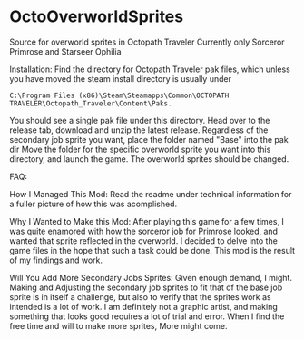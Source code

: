 # OctoOverworldSprites
Source for overworld sprites in Octopath Traveler
Currently only Sorceror Primrose and Starseer Ophilia

Installation:
Find the directory for Octopath Traveler pak files, which unless you have moved the steam install directory is usually under 
```
C:\Program Files (x86)\Steam\Steamapps\Common\OCTOPATH TRAVELER\Octopath_Traveler\Content\Paks. 
```
You should see a single pak file under this directory.
Head over to the release tab, download and unzip the latest release.
Regardless of the secondary job sprite you want, place the folder named "Base" into the pak dir
Move the folder for the specific overworld sprite you want into this directory, and launch the game. The overworld sprites should be changed.


FAQ:

How I Managed This Mod:
Read the readme under technical information for a fuller picture of how this was acomplished.

Why I Wanted to Make this Mod:
After playing this game for a few times, I was quite enamored with how the sorceror job for Primrose looked, and wanted that sprite reflected in the overworld. 
I decided to delve into the game files in the hope that such a task could be done. This mod is the result of my findings and work.

Will You Add More Secondary Jobs Sprites:
Given enough demand, I might. Making and Adjusting the secondary job sprites to fit that of the base job sprite is in itself a challenge, but also to verify that the sprites work as intended is a lot of work. 
I am definitely not a graphic artist, and making something that looks good requires a lot of trial and error. When I find the free time and will to make more sprites, More might come.

